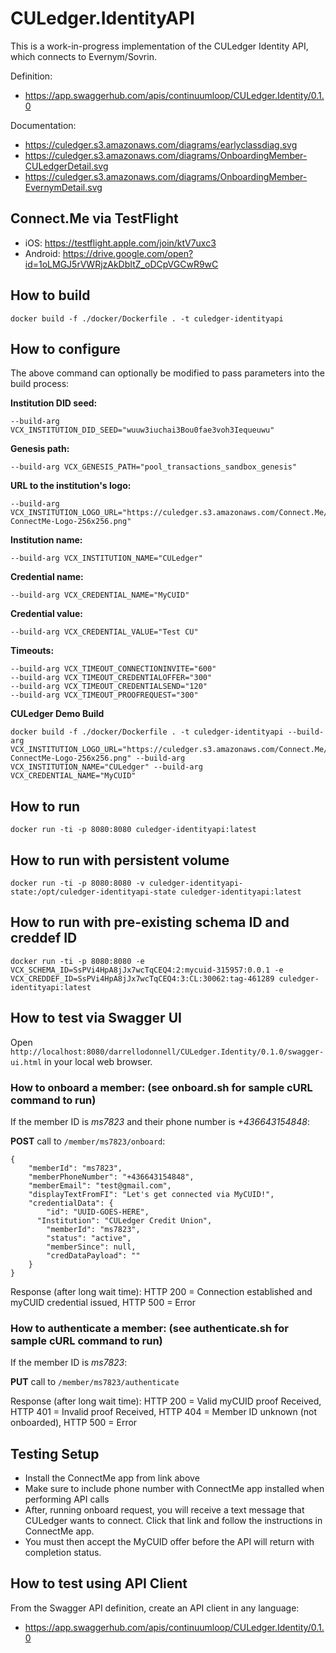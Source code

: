 # CULedger.IdentityAPI

This is a work-in-progress implementation of the CULedger Identity API, which connects to Evernym/Sovrin.

Definition:

  * https://app.swaggerhub.com/apis/continuumloop/CULedger.Identity/0.1.0

Documentation:

  * https://culedger.s3.amazonaws.com/diagrams/earlyclassdiag.svg
  * https://culedger.s3.amazonaws.com/diagrams/OnboardingMember-CULedgerDetail.svg
  * https://culedger.s3.amazonaws.com/diagrams/OnboardingMember-EvernymDetail.svg

## Connect.Me via TestFlight ##

* iOS: https://testflight.apple.com/join/ktV7uxc3
* Android: https://drive.google.com/open?id=1oLMGJ5rVWRjzAkDbItZ_oDCpVGCwR9wC




## How to build

	docker build -f ./docker/Dockerfile . -t culedger-identityapi

## How to configure

The above command can optionally be modified to pass parameters into the build process:

**Institution DID seed:**

	--build-arg VCX_INSTITUTION_DID_SEED="wuuw3iuchai3Bou0fae3voh3Iequeuwu"

**Genesis path:**

	--build-arg VCX_GENESIS_PATH="pool_transactions_sandbox_genesis"

**URL to the institution's logo:**

	--build-arg VCX_INSTITUTION_LOGO_URL="https://culedger.s3.amazonaws.com/Connect.Me/CULedger-ConnectMe-Logo-256x256.png"

**Institution name:**

	--build-arg VCX_INSTITUTION_NAME="CULedger"

**Credential name:**

	--build-arg VCX_CREDENTIAL_NAME="MyCUID"

**Credential value:**

	--build-arg VCX_CREDENTIAL_VALUE="Test CU"

**Timeouts:**

	--build-arg VCX_TIMEOUT_CONNECTIONINVITE="600"
	--build-arg VCX_TIMEOUT_CREDENTIALOFFER="300"
	--build-arg VCX_TIMEOUT_CREDENTIALSEND="120"
	--build-arg VCX_TIMEOUT_PROOFREQUEST="300"

**CULedger Demo Build**

	docker build -f ./docker/Dockerfile . -t culedger-identityapi --build-arg VCX_INSTITUTION_LOGO_URL="https://culedger.s3.amazonaws.com/Connect.Me/CULedger-ConnectMe-Logo-256x256.png" --build-arg VCX_INSTITUTION_NAME="CULedger" --build-arg VCX_CREDENTIAL_NAME="MyCUID" 


## How to run

	docker run -ti -p 8080:8080 culedger-identityapi:latest

## How to run with persistent volume

	docker run -ti -p 8080:8080 -v culedger-identityapi-state:/opt/culedger-identityapi-state culedger-identityapi:latest

## How to run with pre-existing schema ID and creddef ID

	docker run -ti -p 8080:8080 -e VCX_SCHEMA_ID=SsPVi4HpA8jJx7wcTqCEQ4:2:mycuid-315957:0.0.1 -e VCX_CREDDEF_ID=SsPVi4HpA8jJx7wcTqCEQ4:3:CL:30062:tag-461289 culedger-identityapi:latest

## How to test via Swagger UI

Open `http://localhost:8080/darrellodonnell/CULedger.Identity/0.1.0/swagger-ui.html` in your local web browser.

### How to onboard a member: (see onboard.sh for sample cURL command to run)

If the member ID is *ms7823* and their phone number is *+436643154848*:

**POST** call to `/member/ms7823/onboard`:

	{
	    "memberId": "ms7823",
	    "memberPhoneNumber": "+436643154848",
	    "memberEmail": "test@gmail.com",
	    "displayTextFromFI": "Let's get connected via MyCUID!",
	    "credentialData": {
	        "id": "UUID-GOES-HERE",
          "Institution": "CULedger Credit Union",
	        "memberId": "ms7823",
	        "status": "active",
	        "memberSince": null,
	        "credDataPayload": ""
	    }
	}

Response (after long wait time): HTTP 200 = Connection established and myCUID credential issued, HTTP 500 = Error

### How to authenticate a member: (see authenticate.sh for sample cURL command to run)

If the member ID is *ms7823*:

**PUT** call to `/member/ms7823/authenticate`

Response (after long wait time): HTTP 200 = Valid myCUID proof Received, HTTP 401 = Invalid proof Received, HTTP 404 = Member ID unknown (not onboarded), HTTP 500 = Error

## Testing Setup ##
* Install the ConnectMe app from link above
* Make sure to include phone number with ConnectMe app installed when performing API calls
* After, running onboard request, you will receive a text message that CULedger wants to connect. Click that link and follow the instructions in ConnectMe app.
* You must then accept the MyCUID offer before the API will return with completion status.

## How to test using API Client

From the Swagger API definition, create an API client in any language:

  * https://app.swaggerhub.com/apis/continuumloop/CULedger.Identity/0.1.0
